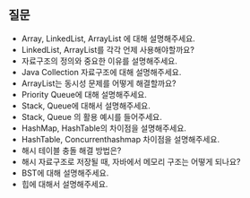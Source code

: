 ## 질문
- Array, LinkedList, ArrayList 에 대해 설명해주세요.
- LinkedList, ArrayList를 각각 언제 사용해야할까요?
- 자료구조의 정의와 중요한 이유를 설명해주세요.
- Java Collection 자료구조에 대해 설명해주세요.
- ArrayList는 동시성 문제를 어떻게 해결할까요?
- Priority Queue에 대해 설명해주세요.
- Stack, Queue에 대해서 설명해주세요.
- Stack, Queue 의 활용 예시를 들어주세요.
- HashMap, HashTable의 차이점을 설명해주세요.
- HashTable, Concurrenthashmap 차이점을 설명해주세요.
- 해시 테이블 충돌 해결 방법은?
- 해시 자료구조로 저장될 때, 자바에서 메모리 구조는 어떻게 되나요?
- BST에 대해 설명해주세요.
- 힙에 대해서 설명해주세요.
